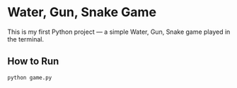 # Water, Gun, Snake Game

This is my first Python project — a simple Water, Gun, Snake game played in the terminal.

## How to Run
```bash
python game.py
